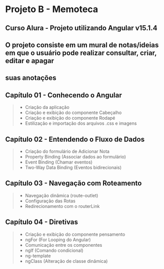 # Projeto B - Memoteca

## Curso Alura - Projeto utilizando Angular v15.1.4
## O projeto consiste em um mural de notas/ideias em que o usuário pode realizar consultar, criar, editar e apagar
## suas anotações

## Capítulo 01 - Conhecendo o Angular
> * Criação da aplicação
> * Criação e exibição do componente Cabeçalho
> * Criação e exibição do componente Rodapé
> * Estilização e importação dos arquivos .css e imagens

## Capítulo 02 - Entendendo o Fluxo de Dados
> * Criação do formulário de Adicionar Nota
> * Property Binding (Associar dados ao formulário)
> * Event Binding (Chamar eventos)
> * Two-Way Data Binding (Eventos bidirecionais)

## Capítulo 03 - Navegação com Roteamento
> * Navegação dinâmica (route-outlet)
> * Configuração das Rotas
> * Redirecionamento com o routerLink

## Capítulo 04 - Diretivas
> * Criação e exibição do componente pensamento
> * ngFor (For Looping do Angular)
> * Comunicação entre os componentes
> * ngIf (Comando condicional)
> * ng-template
> * ngClass (Alteração de classe dinâmica)
